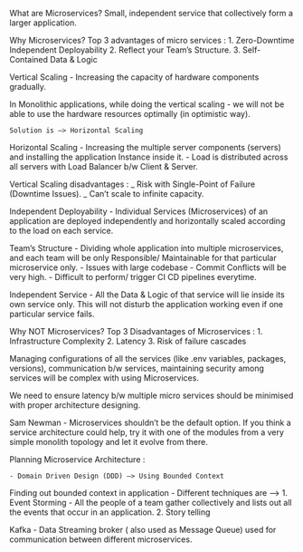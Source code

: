 What are Microservices?
Small, independent service that collectively form a larger application.

Why Microservices?
Top 3 advantages of micro services : 1. Zero-Downtime Independent Deployability 2. Reflect your Team’s Structure. 3. Self-Contained Data & Logic

Vertical Scaling - Increasing the capacity of hardware components gradually.

In Monolithic applications, while doing the vertical scaling - we will not be able to use the hardware
resources optimally (in optimistic way).

    Solution is —> Horizontal Scaling

Horizontal Scaling - Increasing the multiple server components (servers) and installing the application
Instance inside it. - Load is distributed across all servers with Load Balancer b/w Client & Server.

Vertical Scaling disadvantages :
_ Risk with Single-Point of Failure (Downtime Issues).
_ Can’t scale to infinite capacity.

Independent Deployability - Individual Services (Microservices) of an application are deployed independently
and horizontally scaled according to the load on each service.

Team’s Structure - Dividing whole application into multiple microservices, and each team will be only
Responsible/ Maintainable for that particular microservice only. - Issues with large codebase - Commit Conflicts will be very high. - Difficult to perform/ trigger CI CD pipelines everytime.

Independent Service - All the Data & Logic of that service will lie inside its own service only.
This will not disturb the application working even if one particular service fails.

Why NOT Microservices?
Top 3 Disadvantages of Microservices : 1. Infrastructure Complexity 2. Latency 3. Risk of failure cascades

Managing configurations of all the services (like .env variables, packages, versions), communication b/w
services, maintaining security among services will be complex with using Microservices.

We need to ensure latency b/w multiple micro services should be minimised with proper architecture designing.

Sam Newman -
Microservices shouldn’t be the default option. If you think a service architecture could
help, try it with one of the modules from a very simple monolith topology and let
it evolve from there.

Planning Microservice Architecture :

    - Domain Driven Design (DDD) —> Using Bounded Context

Finding out bounded context in application -
Different techniques are —> 1. Event Storming - All the people of a team gather collectively and lists out all the events that occur in
an application. 2. Story telling

Kafka - Data Streaming broker ( also used as Message Queue) used for communication between
different microservices.
